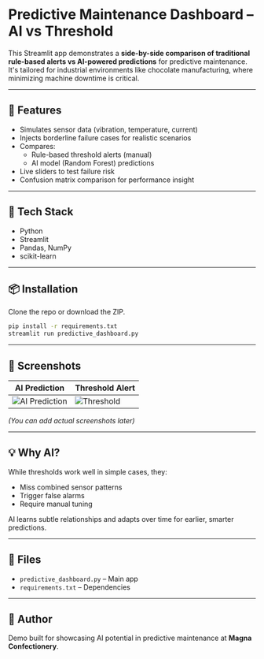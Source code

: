 # Predictive Maintenance Dashboard – AI vs Threshold

This Streamlit app demonstrates a **side-by-side comparison of traditional rule-based alerts vs AI-powered predictions** for predictive maintenance. It's tailored for industrial environments like chocolate manufacturing, where minimizing machine downtime is critical.

---

## 🚀 Features

- Simulates sensor data (vibration, temperature, current)
- Injects borderline failure cases for realistic scenarios
- Compares:
  - Rule-based threshold alerts (manual)
  - AI model (Random Forest) predictions
- Live sliders to test failure risk
- Confusion matrix comparison for performance insight

---

## 🧪 Tech Stack

- Python
- Streamlit
- Pandas, NumPy
- scikit-learn

---

## 📦 Installation

Clone the repo or download the ZIP.

```bash
pip install -r requirements.txt
streamlit run predictive_dashboard.py
```

---

## 📸 Screenshots

| AI Prediction | Threshold Alert |
|---------------|-----------------|
| ![AI Prediction](docs/ai_pred.png) | ![Threshold](docs/threshold_pred.png) |

*(You can add actual screenshots later)*

---

## 💡 Why AI?

While thresholds work well in simple cases, they:
- Miss combined sensor patterns
- Trigger false alarms
- Require manual tuning

AI learns subtle relationships and adapts over time for earlier, smarter predictions.

---

## 📁 Files

- `predictive_dashboard.py` – Main app
- `requirements.txt` – Dependencies

---

## 🧠 Author

Demo built for showcasing AI potential in predictive maintenance at **Magna Confectionery**.

